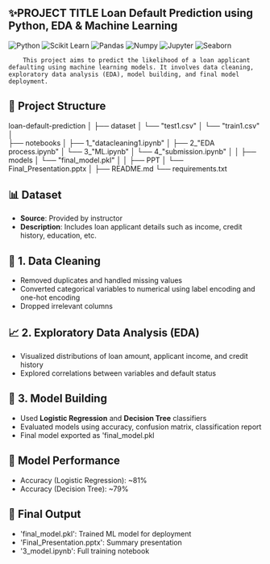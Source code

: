 ## ✨PROJECT TITLE Loan Default Prediction using Python, EDA & Machine Learning
![Python](https://img.shields.io/badge/PYTHON-3776AB?style=for-the-badge&logo=python&logoColor=white)
![Scikit Learn](https://img.shields.io/badge/SCKIT%20LEARN-F7931E?style=for-the-badge&logo=scikit-learn&logoColor=white)
![Pandas](https://img.shields.io/badge/PANDAS-150458?style=for-the-badge&logo=pandas&logoColor=white)
![Numpy](https://img.shields.io/badge/NUMPY-013243?style=for-the-badge&logo=numpy&logoColor=white)
![Jupyter](https://img.shields.io/badge/Jupyter-F37626?style=for-the-badge&logo=Jupyter&logoColor=white)
![Seaborn](https://img.shields.io/badge/SEABORN-3772A3?style=for-the-badge&logo=seaborn&logoColor=white)
        
        This project aims to predict the likelihood of a loan applicant defaulting using machine learning models. It involves data cleaning, exploratory data analysis (EDA), model building, and final model deployment.

## 📁 Project Structure

loan-default-prediction
│
├── dataset
│   └── "test1.csv"
│   └── "train1.csv"
│   
├── notebooks
│   ├── 1_"datacleaning1.ipynb"
│   ├── 2_"EDA process.ipynb"
│   └── 3_"ML.ipynb"
│   └── 4_"submission.ipynb"
│
│
├── models
│   └── "final_model.pkl"
│
│
├── PPT
│   └── Final_Presentation.pptx
│
├── README.md
└── requirements.txt


## 📊 Dataset

- **Source**: Provided by instructor
- **Description**: Includes loan applicant details such as income, credit history, education, etc.


## 🧹 1. Data Cleaning

- Removed duplicates and handled missing values
- Converted categorical variables to numerical using label encoding and one-hot encoding
- Dropped irrelevant columns

## 📈 2. Exploratory Data Analysis (EDA)

- Visualized distributions of loan amount, applicant income, and credit history
- Explored correlations between variables and default status

## 🤖 3. Model Building

- Used **Logistic Regression** and **Decision Tree** classifiers
- Evaluated models using accuracy, confusion matrix, classification report
- Final model exported as 'final_model.pkl

## 🧪 Model Performance

- Accuracy (Logistic Regression): ~81%
- Accuracy (Decision Tree): ~79%

## 💾 Final Output

- 'final_model.pkl': Trained ML model for deployment
- 'Final_Presentation.pptx': Summary presentation
- '3_model.ipynb': Full training notebook
